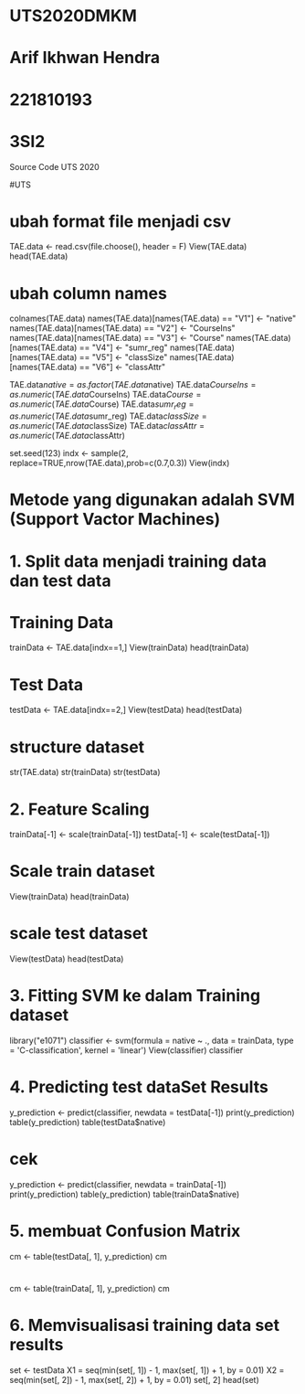 # UTS2020DMKM
# Arif Ikhwan Hendra
# 221810193
# 3SI2
Source Code UTS 2020

#UTS 
# ubah format file menjadi csv
TAE.data <- read.csv(file.choose(), header = F)
View(TAE.data)
head(TAE.data)

# ubah column names
colnames(TAE.data)
names(TAE.data)[names(TAE.data) == "V1"] <- "native"
names(TAE.data)[names(TAE.data) == "V2"] <- "CourseIns"
names(TAE.data)[names(TAE.data) == "V3"] <- "Course"
names(TAE.data)[names(TAE.data) == "V4"] <- "sumr_reg"
names(TAE.data)[names(TAE.data) == "V5"] <- "classSize"
names(TAE.data)[names(TAE.data) == "V6"] <- "classAttr"

TAE.data$native = as.factor(TAE.data$native)
TAE.data$CourseIns = as.numeric(TAE.data$CourseIns)
TAE.data$Course = as.numeric(TAE.data$Course)
TAE.data$sumr_reg = as.numeric(TAE.data$sumr_reg)
TAE.data$classSize = as.numeric(TAE.data$classSize)
TAE.data$classAttr = as.numeric(TAE.data$classAttr)

set.seed(123)
indx <- sample(2, replace=TRUE,nrow(TAE.data),prob=c(0.7,0.3))
View(indx)

# Metode yang digunakan adalah SVM (Support Vactor Machines)


# 1. Split data menjadi training data dan test data
# Training Data
trainData <- TAE.data[indx==1,]
View(trainData)
head(trainData)

# Test Data
testData <- TAE.data[indx==2,]
View(testData)
head(testData)

# structure dataset
str(TAE.data)
str(trainData)
str(testData)

# 2. Feature Scaling
trainData[-1] <- scale(trainData[-1]) 
testData[-1] <- scale(testData[-1])
# Scale train dataset
View(trainData)
head(trainData)
# scale test dataset
View(testData)
head(testData)

# 3. Fitting SVM ke dalam Training dataset
library("e1071") 
classifier <- svm(formula = native ~ ., 
                  data = trainData, 
                  type = 'C-classification', 
                  kernel = 'linear') 
View(classifier)
classifier

# 4. Predicting test dataSet Results
y_prediction <- predict(classifier, newdata = testData[-1])
print(y_prediction)
table(y_prediction)
table(testData$native)

# cek
y_prediction <- predict(classifier, newdata = trainData[-1])
print(y_prediction)
table(y_prediction)
table(trainData$native)

# 5. membuat Confusion Matrix
cm <- table(testData[, 1], y_prediction)
cm
#
cm <- table(trainData[, 1], y_prediction)
cm
#

# 6. Memvisualisasi training data set results
set <- testData
X1 = seq(min(set[, 1]) - 1, max(set[, 1]) + 1, by = 0.01) 
X2 = seq(min(set[, 2]) - 1, max(set[, 2]) + 1, by = 0.01)
set[, 2]
head(set)

